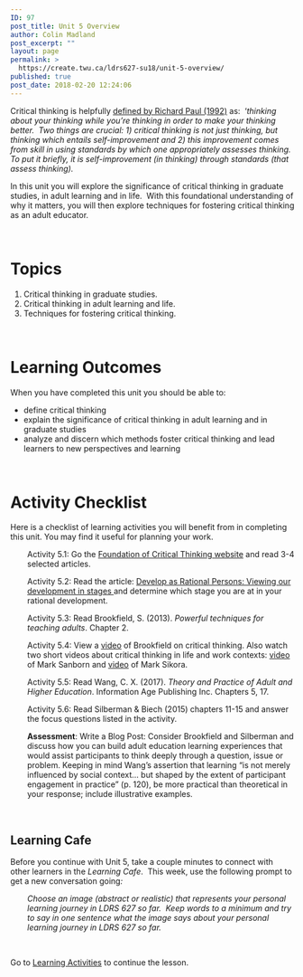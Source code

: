 ```yaml
---
ID: 97
post_title: Unit 5 Overview
author: Colin Madland
post_excerpt: ""
layout: page
permalink: >
  https://create.twu.ca/ldrs627-su18/unit-5-overview/
published: true
post_date: 2018-02-20 12:24:06
---
```

Critical thinking is helpfully <a href="http://www.criticalthinking.org/pages/critical-thinking-basic-questions-amp-answers/409">defined by Richard Paul (1992)</a> as:  ‘<em>thinking about your thinking while you’re thinking in order to make your thinking better.  Two things are crucial: </em><em>1)</em><em> critical thinking is not just thinking, but thinking which entails self-improvement and 2) this improvement comes from skill in using standards by which one appropriately assesses thinking. To put it briefly, it is self-improvement (in thinking) through standards (that assess thinking).</em>

In this unit you will explore the significance of critical thinking in graduate studies, in adult learning and in life.  With this foundational understanding of why it matters, you will then explore techniques for fostering critical thinking as an adult educator.

&nbsp;
<h1>Topics</h1>
<ol>
 	<li>Critical thinking in graduate studies.</li>
 	<li>Critical thinking in adult learning and life.</li>
 	<li>Techniques for fostering critical thinking.</li>
</ol>
<strong> </strong>
<h1>Learning Outcomes</h1>
When you have completed this unit you should be able to:
<ul>
 	<li>define critical thinking</li>
 	<li>explain the significance of critical thinking in adult learning and in graduate studies</li>
 	<li>analyze and discern which methods foster critical thinking and lead learners to new perspectives and learning</li>
</ul>
<strong> </strong>
<h1>Activity Checklist</h1>
Here is a checklist of learning activities you will benefit from in completing this unit. You may find it useful for planning your work.
<p style="padding-left: 30px;">Activity 5.1: Go the <a href="http://www.criticalthinking.org/pages/college-and-university-students/799">Foundation of Critical Thinking website</a> and read 3-4 selected articles.</p>
<p style="padding-left: 30px;">Activity 5.2: Read the article: <a href="http://www.criticalthinking.org/pages/developing-as-rational-persons-viewing-our-development-in-stages/518">Develop as Rational Persons: Viewing our development in stages </a>and determine which stage you are at in your rational development.</p>
<p style="padding-left: 30px;">Activity 5.3: Read Brookfield, S. (2013). <em>Powerful techniques for teaching adults</em>. Chapter 2.</p>
<p style="padding-left: 30px;">Activity 5.4: View a <a href="http://youtu.be/Y8umk4w8kB8%20%20Critical%20Thinking">video</a> of Brookfield on critical thinking. Also watch two short videos about critical thinking in life and work contexts: <a href="https://youtu.be/2yEZHXgQKsM">video</a> of Mark Sanborn and <a href="https://www.youtube.com/watch?v=QTWc-JLh3Fw&amp;feature=youtu.be">video</a> of Mark Sikora.</p>
<p style="padding-left: 30px;">Activity 5.5: Read Wang, C. X. (2017). <em>Theory and Practice of Adult and Higher Education</em>. Information Age Publishing Inc. Chapters 5, 17.</p>
<p style="padding-left: 30px;">Activity 5.6: Read Silberman &amp; Biech (2015) chapters 11-15 and answer the focus questions listed in the activity.</p>
<p style="padding-left: 30px;"><strong>Assessment</strong>: Write a Blog Post: Consider Brookfield and Silberman and discuss how you can build adult education learning experiences that would assist participants to think deeply through a question, issue or problem. Keeping in mind Wang’s assertion that learning “is not merely influenced by social context… but shaped by the extent of participant engagement in practice” (p. 120), be more practical than theoretical in your response; include illustrative examples.</p>
&nbsp;
<h2><strong>Learning Cafe </strong></h2>
Before you continue with Unit 5, take a couple minutes to connect with other learners in the <em>Learning Cafe</em>.  This week, use the following prompt to get a new conversation going<em>:  </em>
<p style="padding-left: 30px;"><em>Choose an image (abstract or realistic) that represents your personal learning journey in LDRS 627 so far.  Keep words to a minimum and try to say in one sentence what the image says about your personal learning journey in LDRS 627 so far.</em></p>
&nbsp;

Go to <a href="https://create.twu.ca/ldrs627-su18/unit-5-topic-1/">Learning Activities</a> to continue the lesson.